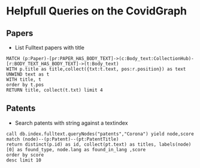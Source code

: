 # Helpfull Queries on the CovidGraph

## Papers

- List Fulltext papers with title

```cypher
MATCH (p:Paper)-[pr:PAPER_HAS_BODY_TEXT]->(c:Body_text:CollectionHub)-[r:BODY_TEXT_HAS_BODY_TEXT]->(t:Body_text)
WITH p.title as title,collect({txt:t.text, pos:r.position}) as text
UNWIND text as t
WITH title, t
order by t.pos
RETURN title, collect(t.txt) limit 4
```

## Patents

- Search patents with string against a textindex

```cypher
call db.index.fulltext.queryNodes("patents","Corona") yield node,score match (node)--(p:Patent)--(pt:PatentTitle)
return distinct(p.id) as id, collect(pt.text) as titles, labels(node)[0] as found_type, node.lang as found_in_lang ,score
order by score
desc limit 10
```
